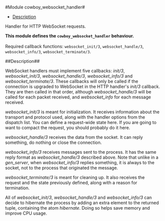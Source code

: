 

#Module cowboy_websocket_handler#
* [Description](#description)


Handler for HTTP WebSocket requests.

__This module defines the `cowboy_websocket_handler` behaviour.__
<br></br>
 Required callback functions: `websocket_init/3`, `websocket_handle/3`, `websocket_info/3`, `websocket_terminate/3`.<a name="description"></a>

##Description##




WebSocket handlers must implement five callbacks: _init/3_,
_websocket_init/3_, _websocket_handle/3_,
_websocket_info/3_ and _websocket_terminate/3_.
These callbacks will only be called if the connection is upgraded
to WebSocket in the HTTP handler's _init/3_ callback.
They are then called in that order, although _websocket_handle/3_
will be called for each packet received, and _websocket_info_
for each message received.



_websocket_init/3_ is meant for initialization. It receives
information about the transport and protocol used, along with the handler
options from the dispatch list. You can define a request-wide state here.
If you are going to want to compact the request, you should probably do it
here.



_websocket_handle/3_ receives the data from the socket. It can reply
something, do nothing or close the connection.



_websocket_info/3_ receives messages sent to the process. It has
the same reply format as _websocket_handle/3_ described above. Note
that unlike in a _gen_server_, when _websocket_info/3_
replies something, it is always to the socket, not to the process that
originated the message.



_websocket_terminate/3_ is meant for cleaning up. It also receives
the request and the state previously defined, along with a reason for
termination.

All of _websocket_init/3_, _websocket_handle/3_ and
_websocket_info/3_ can decide to hibernate the process by adding
an extra element to the returned tuple, containing the atom
_hibernate_. Doing so helps save memory and improve CPU usage.